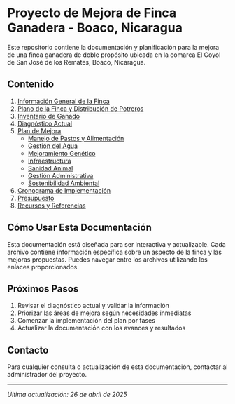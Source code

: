 # Proyecto de Mejora de Finca Ganadera - Boaco, Nicaragua

Este repositorio contiene la documentación y planificación para la mejora de una finca ganadera de doble propósito ubicada en la comarca El Coyol de San José de los Remates, Boaco, Nicaragua.

## Contenido

1. [Información General de la Finca](./01_InformacionGeneral.md)
2. [Plano de la Finca y Distribución de Potreros](./plano_finca.md)
3. [Inventario de Ganado](./inventario_ganado.md)
4. [Diagnóstico Actual](./02_DiagnosticoActual.md)
5. [Plan de Mejora](./03_PlanDeMejora.md)
   - [Manejo de Pastos y Alimentación](./planes/01_ManejoDePasstos.md)
   - [Gestión del Agua](./planes/02_GestionDelAgua.md)
   - [Mejoramiento Genético](./planes/03_MejoramientoGenetico.md)
   - [Infraestructura](./planes/04_Infraestructura.md)
   - [Sanidad Animal](./planes/05_SanidadAnimal.md)
   - [Gestión Administrativa](./planes/06_GestionAdministrativa.md)
   - [Sostenibilidad Ambiental](./planes/07_SostenibilidadAmbiental.md)
6. [Cronograma de Implementación](./04_CronogramaImplementacion.md)
7. [Presupuesto](./05_Presupuesto.md)
8. [Recursos y Referencias](./06_RecursosReferencias.md)

## Cómo Usar Esta Documentación

Esta documentación está diseñada para ser interactiva y actualizable. Cada archivo contiene información específica sobre un aspecto de la finca y las mejoras propuestas. Puedes navegar entre los archivos utilizando los enlaces proporcionados.

## Próximos Pasos

1. Revisar el diagnóstico actual y validar la información
2. Priorizar las áreas de mejora según necesidades inmediatas
3. Comenzar la implementación del plan por fases
4. Actualizar la documentación con los avances y resultados

## Contacto

Para cualquier consulta o actualización de esta documentación, contactar al administrador del proyecto.

---

*Última actualización: 26 de abril de 2025*
